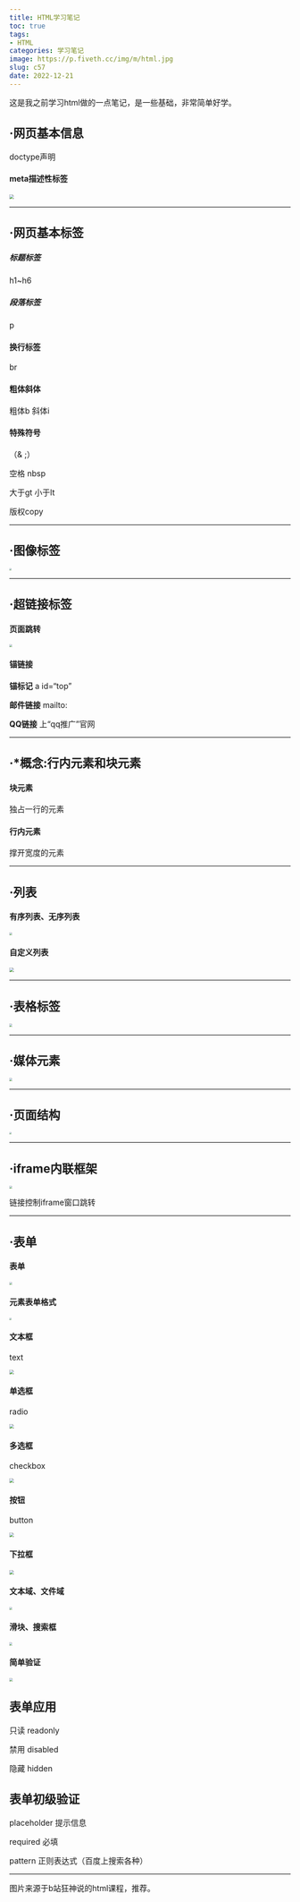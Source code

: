 ```yaml
---
title: HTML学习笔记
toc: true
tags: 
- HTML
categories: 学习笔记
image: https://p.fiveth.cc/img/m/html.jpg
slug: c57
date: 2022-12-21
---
```


这是我之前学习html做的一点笔记，是一些基础，非常简单好学。

## ·网页基本信息

doctype声明

#### meta描述性标签

<img src="https://p.fiveth.cc/img/m/meta.webp" style="zoom:50%;" /> 



------



## ·网页基本标签

##### 标题标签

h1~h6

##### 段落标签

p

#### 换行标签

br

#### 粗体斜体

粗体b 斜体i

#### 特殊符号

（&        ;）

空格 nbsp

大于gt 小于lt

版权copy



------



## ·图像标签

<img src="https://p.fiveth.cc/img/m/图像.webp" style="zoom: 25%;" /> 

------



## ·超链接标签

#### 页面跳转

<img src="https://p.fiveth.cc/img/m/超链接.webp" style="zoom: 33%;" />

#### 锚链接

**锚标记** a id=“top”

**邮件链接** mailto:

**QQ链接** 上“qq推广”官网



------



## ·*概念:行内元素和块元素

#### 块元素

独占一行的元素

#### 行内元素

撑开宽度的元素



------



## ·列表

#### 有序列表、无序列表

<img src="https://p.fiveth.cc/img/m/有序无序列表.webp" style="zoom: 33%;" /> 

#### 自定义列表

<img src="https://p.fiveth.cc/img/m/自定义列表.webp" style="zoom: 50%;" /> 



------



## ·表格标签

<img src="https://p.fiveth.cc/img/m/表格.webp" style="zoom:33%;" /> 



------



## ·媒体元素

<img src="https://p.fiveth.cc/img/m/媒体.webp" style="zoom: 33%;" /> 



------



## ·页面结构

<img src="https://p.fiveth.cc/img/m/页面结构.webp" style="zoom: 25%;" /> 



------



## ·iframe内联框架

<img src="https://p.fiveth.cc/img/m/iframe.webp" style="zoom: 33%;" />

链接控制iframe窗口跳转



------



## ·表单

#### 表单

<img src="https://p.fiveth.cc/img/m/表单.webp" style="zoom:33%;" /> 

#### 元素表单格式

<img src="https://p.fiveth.cc/img/m/表单元素格式.webp" style="zoom: 25%;" /> 



#### 文本框

text

<img src="https://p.fiveth.cc/img/m/文本框.webp" style="zoom: 50%;" /> 

#### 单选框

radio

<img src="https://p.fiveth.cc/img/m/单选框.webp" style="zoom: 50%;" /> 



#### 多选框

checkbox

<img src="https://p.fiveth.cc/img/m/多选框.webp" style="zoom: 50%;" /> 

#### 按钮

button

<img src="https://p.fiveth.cc/img/m/按钮.webp" style="zoom: 50%;" /> 



#### 下拉框

<img src="https://p.fiveth.cc/img/m/下拉框.webp" style="zoom: 50%;" /> 

#### 文本域、文件域

<img src="https://p.fiveth.cc/img/m/文本文件域.webp" style="zoom: 33%;" /> 



#### 滑块、搜索框

<img src="https://p.fiveth.cc/img/m/滑块、搜索框.webp" style="zoom: 33%;" />

#### 简单验证

<img src="https://p.fiveth.cc/img/m/功能表单.webp" style="zoom: 40%;" /> 

## 表单应用

只读 readonly

禁用 disabled

隐藏 hidden



## 表单初级验证

placeholder 提示信息

required 必填

pattern 正则表达式（百度上搜索各种）

------

图片来源于b站狂神说的html课程，推荐。
